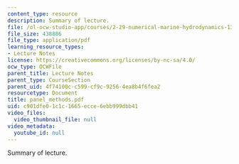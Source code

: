 ```yaml
---
content_type: resource
description: Summary of lecture.
file: /ol-ocw-studio-app/courses/2-29-numerical-marine-hydrodynamics-13-024-spring-2003/c901dfe01c1c1665ecce6ebb999dbb41_panel_methods.pdf
file_size: 438886
file_type: application/pdf
learning_resource_types:
- Lecture Notes
license: https://creativecommons.org/licenses/by-nc-sa/4.0/
ocw_type: OCWFile
parent_title: Lecture Notes
parent_type: CourseSection
parent_uid: 4f74100c-c599-cf9c-9256-4ea8b4f6fea2
resourcetype: Document
title: panel_methods.pdf
uid: c901dfe0-1c1c-1665-ecce-6ebb999dbb41
video_files:
  video_thumbnail_file: null
video_metadata:
  youtube_id: null
---
```

Summary of lecture.